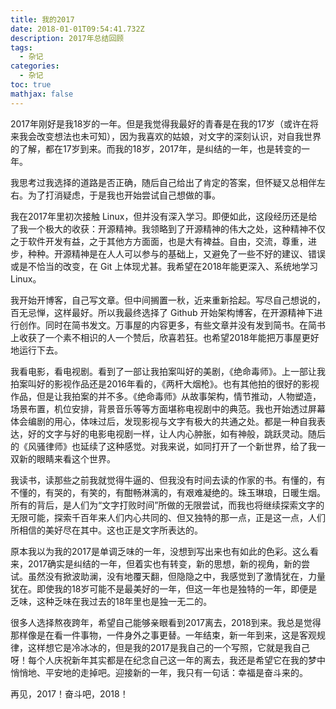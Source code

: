 ```yaml
---
title: 我的2017
date: 2018-01-01T09:54:41.732Z
description: 2017年总结回顾
tags:
  - 杂记
categories:
  - 杂记
toc: true
mathjax: false
---
```

2017年刚好是我18岁的一年。但是我觉得我最好的青春是在我的17岁（或许在将来我会改变想法也未可知），因为我喜欢的姑娘，对文字的深刻认识，对自我世界的了解，都在17岁到来。而我的18岁，2017年，是纠结的一年，也是转变的一年。

我思考过我选择的道路是否正确，随后自己给出了肯定的答案，但怀疑又总相伴左右。为了打消疑虑，于是我也开始尝试自己想做的事。

我在2017年里初次接触 Linux，但并没有深入学习。即便如此，这段经历还是给了我一个极大的收获：开源精神。我领略到了开源精神的伟大之处，这种精神不仅之于软件开发有益，之于其他方方面面，也是大有裨益。自由，交流，尊重，进步，种种。开源精神是在人人可以参与的基础上，又避免了一些不好的建议、错误或是不恰当的改变，在 Git 上体现尤甚。我希望在2018年能更深入、系统地学习 Linux。

我开始开博客，自己写文章。但中间搁置一秋，近来重新拾起。写尽自己想说的，百无忌惮，这样最好。所以我最终选择了 Github 开始架构博客，在开源精神下进行创作。同时在简书发文。万事屋的内容更多，有些文章并没有发到简书。在简书上收获了一个素不相识的人一个赞后，欣喜若狂。也希望2018年能把万事屋更好地运行下去。

我看电影，看电视剧。看到了一部让我拍案叫好的美剧，《绝命毒师》。上一部让我拍案叫好的影视作品还是2016年看的，《两杆大烟枪》。也有其他拍的很好的影视作品，但是让我拍案的并不多。《绝命毒师》从故事架构，情节推动，人物塑造，场景布置，机位安排，背景音乐等等方面堪称电视剧中的典范。我也开始透过屏幕体会编剧的用心，体味过后，发现影视与文字有极大的共通之处。都是一种自我表达，好的文字与好的电影电视剧一样，让人内心肿胀，如有神般，跳跃灵动。随后的《风骚律师》也延续了这种感觉。对我来说，如同打开了一个新世界，给了我一双新的眼睛来看这个世界。

我读书，读那些之前我就觉得牛逼的、但我没有时间去读的作家的书。有懂的，有不懂的，有哭的，有笑的，有酣畅淋漓的，有艰难凝绝的。珠玉琳琅，日暖生烟。所有的背后，是人们为“文字打败时间”所做的无限尝试，而我也将继续探索文字的无限可能，探索千百年来人们内心共同的、但又独特的那一点，正是这一点，人们所相信的美好尽在其中。这也正是文字所表达的。

原本我以为我的2017是单调乏味的一年，没想到写出来也有如此的色彩。这么看来，2017确实是纠结的一年，但着实也有转变，新的思想，新的视角，新的尝试。虽然没有掀波助澜，没有地覆天翻，但隐隐之中，我感觉到了激情犹在，力量犹在。即使我的18岁可能不是最美好的一年，但这一年也是独特的一年，即便是乏味，这种乏味在我过去的18年里也是独一无二的。

很多人选择熬夜跨年，希望自己能够亲眼看到2017离去，2018到来。我总是觉得那样像是在看一件事物，一件身外之事更替。一年结束，新一年到来，这是客观规律，这样想它是冷冰冰的，但是我的2017是我自己的一个写照，它就是我自己呀！每个人庆祝新年其实都是在纪念自己这一年的离去，我还是希望它在我的梦中悄悄地、平安地的走掉吧。迎接新的一年，我只有一句话：幸福是奋斗来的。

再见，2017！奋斗吧，2018！
